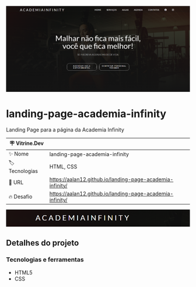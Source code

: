<div align="center" >
  <img src="https://github.com/AAlan12/landing-page-academia-infinity/blob/main/img/vitdev/thumb2.PNG?raw=true"/>
</div>

# landing-page-academia-infinity

Landing Page para a página da Academia Infinity

| :placard: Vitrine.Dev |     |
| -------------  | --- |
| :sparkles: Nome        | landing-page-academia-infinity
| :label: Tecnologias | HTML, CSS
| :rocket: URL         | https://aalan12.github.io/landing-page-academia-infinity/
| :fire: Desafio     | https://aalan12.github.io/landing-page-academia-infinity/

<!-- Inserir imagem com a #vitrinedev ao final do link -->
![](https://github.com/AAlan12/landing-page-academia-infinity/blob/main/img/vitdev/thumb1.PNG?raw=true#vitrinedev)

## Detalhes do projeto

### Tecnologias e ferramentas

- HTML5
- CSS

